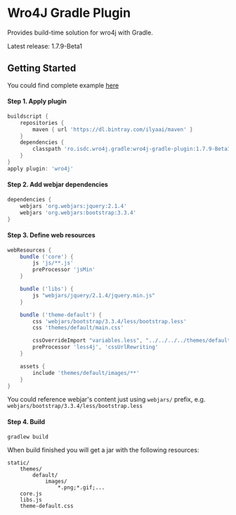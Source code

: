 # Wro4J Gradle Plugin

Provides build-time solution for wro4j with Gradle.

Latest release: 1.7.9-Beta1

## Getting Started

You could find complete example [here](https://github.com/IlyaAI/wro4j-gradle-plugin-sample)

#### Step 1. Apply plugin
```groovy
buildscript {
    repositories {
        maven { url 'https://dl.bintray.com/ilyaai/maven' }
    }
    dependencies {
        classpath 'ro.isdc.wro4j.gradle:wro4j-gradle-plugin:1.7.9-Beta1'
    }
}
apply plugin: 'wro4j'
```

#### Step 2. Add webjar dependencies
```groovy
dependencies {
    webjars 'org.webjars:jquery:2.1.4'
    webjars 'org.webjars:bootstrap:3.3.4'
}
```

#### Step 3. Define web resources
```groovy
webResources {
    bundle ('core') {
        js 'js/**.js'
        preProcessor 'jsMin'
    }

    bundle ('libs') {
        js "webjars/jquery/2.1.4/jquery.min.js"
    }

    bundle ('theme-default') {
        css 'webjars/bootstrap/3.3.4/less/bootstrap.less'
        css 'themes/default/main.css'

        cssOverrideImport "variables.less", "../../../../themes/default/variables.less"
        preProcessor 'less4j', 'cssUrlRewriting'
    }

    assets {
        include 'themes/default/images/**'
    }
}
```
You could reference webjar's content just using `webjars/` prefix, e.g. `webjars/bootstrap/3.3.4/less/bootstrap.less`

#### Step 4. Build
```
gradlew build
```
When build finished you will get a jar with the following resources:
```
static/
    themes/
        default/
            images/
                *.png;*.gif;...
    core.js
    libs.js
    theme-default.css
```